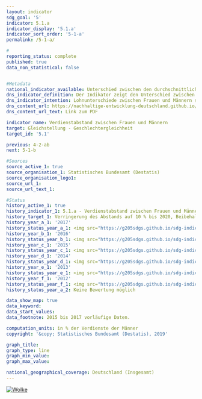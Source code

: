 ```yaml
---                   
layout: indicator                   
sdg_goal: '5'                   
indicator: 5.1.a                   
indicator_display: '5.1.a'                   
indicator_sort_order: '5-1-a'                   
permalink: /5-1-a/                   

#                   
reporting_status: complete                   
published: true                   
data_non_statistical: false                   


#Metadata                   
national_indicator_available: Unterschied zwischen den durchschnittlichen Bruttostundenverdiensten von Frauen und Männern                   
dns_indicator_definition: Der Indikator zeigt den Unterschied zwischen den durchschnittlichen Bruttostundenverdiensten der Frauen und der Männer in Prozent der durchschnittlichen Bruttostundenverdienste der Männer.                   
dns_indicator_intention: Lohnunterschiede zwischen Frauen und Männern sind in modernen Erwerbsgesellschaften ein Zeichen für soziale Ungleichheit. Die Verringerung der Lohnunterschiede ist ein Indikator für Fortschritte auf dem Weg zur Gleichstellung. Die Bundesregierung verfolgt daher das Ziel, bis zum Jahr 2020 den Verdienstabstand auf 10 % zu verringern.                   
dns_content_url: https://nachhaltige-entwicklung-deutschland.github.io/open-sdg-site-starter/public/content/5.1.a.pdf                   
dns_content_url_text: Link zum PDF                   

indicator_name: Verdienstabstand zwischen Frauen und Männern                   
target: Gleichstellung - Geschlechtergleichheit                   
target_id: '5.1'                   

previous: 4-2-ab                   
next: 5-1-b                   

#Sources
source_active_1: true                           
source_organisation_1: Statistisches Bundesamt (Destatis)                           
source_organisation_logo1:                            
source_url_1:                            
source_url_text_1:                            

#Status                   
history_active_1: true                   
history_indicator_1: 5.1.a - Verdienstabstand zwischen Frauen und Männern                   
history_target_1: Verringerung des Abstands auf 10 % bis 2020, Beibehaltung bis 2030
history_year_a_1: '2017'                           
history_status_year_a_1: <img src="https://g205sdgs.github.io/sdg-indicators/public/Wettersymbole/Wolke.png" alt="Wolke" />
history_year_b_1: '2016'                           
history_status_year_b_1: <img src="https://g205sdgs.github.io/sdg-indicators/public/Wettersymbole/Wolke.png" alt="Wolke" />
history_year_c_1: '2015'                           
history_status_year_c_1: <img src="https://g205sdgs.github.io/sdg-indicators/public/Wettersymbole/Blitz.png" alt="Blitz" />
history_year_d_1: '2014'                           
history_status_year_d_1: <img src="https://g205sdgs.github.io/sdg-indicators/public/Wettersymbole/Wolke.png" alt="Wolke" />
history_year_e_1: '2013'                           
history_status_year_e_1: <img src="https://g205sdgs.github.io/sdg-indicators/public/Wettersymbole/Wolke.png" alt="Wolke" />
history_year_f_1: '2012'                           
history_status_year_f_1: <img src="https://g205sdgs.github.io/sdg-indicators/public/Wettersymbole/Blitz.png" alt="Blitz" />
history_status_year_a_2: Keine Bewertung möglich

data_show_map: true                    
data_keyword:                    
data_start_values:                    
data_footnote: 2015 bis 2017 vorläufige Daten.                   

computation_units: in % der Verdienste der Männer                   
copyright: '&copy; Statistisches Bundesamt (Destatis), 2019'                   

graph_title:                    
graph_type: line                   
graph_min_value:                    
graph_max_value:                    

national_geographical_coverage: Deutschland (Insgesamt)                   
---
```

<a href="https://nachhaltige-entwicklung-deutschland.github.io/open-sdg-site-starter/status/"><img src="https://g205sdgs.github.io/sdg-indicators/public/Wettersymbole/Wolke.png" alt="Wolke" />                           
</a>
